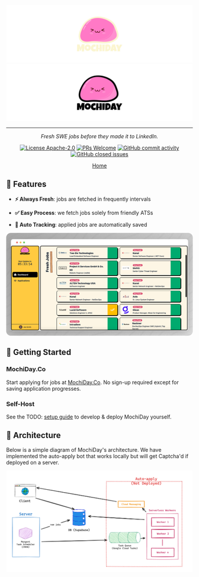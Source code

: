 ![MochiDay Logo](https://raw.githubusercontent.com/MochiDay/mochiday/c67dd6f598eea1140b2d9d91818883e2d18022d6/assets/gh-banner-dark.svg#gh-dark-mode-only)
![MochiDay Logo](https://raw.githubusercontent.com/MochiDay/mochiday/c67dd6f598eea1140b2d9d91818883e2d18022d6/assets/gh-banner-light.svg#gh-light-mode-only)

---

<p align="center">
  <i>Fresh SWE jobs before they made it to LinkedIn.</i>
</p>

<p align="center">
  <a href="/docs/philosophy/LICENSING.md"><img alt="License Apache-2.0" src="https://img.shields.io/github/license/mochiday/mochiday?style=flat-square"></a>
  <a href='http://makeapullrequest.com'><img alt='PRs Welcome' src='https://img.shields.io/badge/PRs-welcome-brightgreen.svg?style=flat-square'/></a>
  <a href="https://github.com/mochiday/mochiday/graphs/commit-activity"><img alt="GitHub commit activity" src="https://img.shields.io/github/commit-activity/m/mochiday/mochiday?style=flat-square"/></a>
  <a href="https://github.com/mochiday/mochiday/issues"><img alt="GitHub closed issues" src="https://img.shields.io/github/issues-closed/mochiday/mochiday?style=flat-square"/></a>
</p>

<p align="center">
  <a href="https://mochiday.co/">Home</a>
</p>

## 👻 Features

- **⚡️ Always Fresh**: jobs are fetched in frequently intervals

- **✅ Easy Process**: we fetch jobs solely from friendly ATSs

- **🍼 Auto Tracking**: applied jobs are automatically saved

<p align="center">
  <img alt="mochiday_dashboard_screenshot" src="./assets/mochiday-dashboard.png">
</p>

## 🚀 Getting Started

### MochiDay.Co

Start applying for jobs at [MochiDay.Co](https://mochiday.co/). No
sign-up required except for saving application progresses.

### Self-Host

See the TODO: [setup guide]() to develop & deploy MochiDay yourself.

## 📐 Architecture

Below is a simple diagram of MochiDay's architecture. We have
implemented the auto-apply bot that works locally but will get Captcha'd
if deployed on a server.

<p align="center">
  <img alt="mochiday_architecture_screenshot" src="./assets/architecture.png">
</p>
